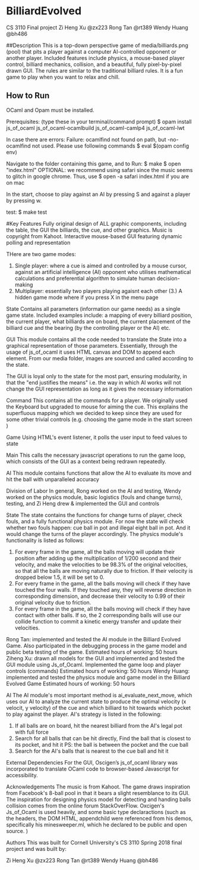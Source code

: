 # BilliardEvolved

CS 3110 Final project
Zi Heng Xu @zx223
Rong Tan @rt389
Wendy Huang @bh486

##Description
This is a top-down perspective game of media/billiards.png (pool) that pits a player against a computer AI-controlled opponent or another player. Included features include physics, a mouse-based player control, billiard mechanics, collision, and a beautiful, fully pixel-by-pixel drawn GUI. The rules are
similar to the traditional billiard rules. It is a fun game to play when
you want to relax and chill.

## How to Run
OCaml and Opam must be installed.

Prerequisites: (type these in your terminal/command prompt)
$ opam install js_of_ocaml js_of_ocaml-ocamlbuild js_of_ocaml-camlp4 js_of_ocaml-lwt

In case there are errors: Failure: ocamlfind not found on path, but -no-ocamlfind not used. Please use following commands
$ eval $(opam config env)

Navigate to the folder containing this game, and to Run:
$ make
$ open "index.html"
OPTIONAL: we recommend using safari since the music seems to glitch in
google chrome. Thus, use
            $ open -a safari index.html
if you are on mac

In the start, choose to play against an AI by pressing S and against a player
by pressing w.

test:
$ make test

#Key Features
Fully original design of ALL graphic components, including the table, the GUI the billiards, the cue, and other graphics.
Music is copyright from Kahoot.
Interactive mouse-based GUI featuring dynamic polling and representation

THere are two game modes:
1. Single player: where a cue is aimed and controlled
by a mouse cursor, against an artificial intelligence (AI) opponent who
utilises mathematical calculations and preferential algorithm to simulate human
decision-making
2. Multiplayer: essentially two players playing agaisnt each other
(3.) A hidden game mode where if you press X in the menu page


State
Contains all parameters (information our game needs) as a single game
state. Included examples include: a mapping of every billiard position, the
current player, what billiards are on board, the current placement of
the billiard cue and the bearing (by the controlling player or the AI) etc.

GUI
This module contains all the code needed to translate the State into a
graphical representation of those parameters. Essentially, through the usage
of js_of_ocaml it uses HTML canvas and DOM to append each element. From
our media folder, images are sourced and called according to the state.

The GUI is loyal only to the state for the most part, ensuring modularity, in
that the "end justifies the means" i.e. the way in which AI works will not
change the GUI representation as long as it gives the necessary information

Command
This contains all the commands for a player. We originally used the Keyboard
but upgraded to mouse for aiming the cue. This explains the superfluous
mapping which we decided to keep since they are used for some other
trivial controls (e.g. choosing the game mode in the start screen )

Game
Using HTML's event listener, it polls the user input to feed values to state

Main
This calls the necessary javascript operations to run the game loop, which
consists of the GUI as a context being redrawn repeatedly.

AI
This module contains functions that allow the AI to evaluate its move and hit the ball with unparalleled accuracy

Division of Labor
In general, Rong worked on the AI and testing, Wendy worked on the physics module, basic logistics (fouls and change turns), testing, and Zi Heng drew & implemented the GUI and controls

State
The state contains the functions for change turns of player, check fouls, and a fully functional physics module. For now the state will check whether two fouls happen: cue ball in pot and illegal eight ball in pot. And it would change the turns of the player accordingly. 
The physics module's functionality is listed as follows:
1. For every frame in the game, all the balls moving will update their position after adding up the multiplication of 1/200 second and their velocity, and make the velocities to be 98.3% of the original velocities, so that all the balls are moving naturally due to friction. If their velocity is dropped below 1.5, it will be set to 0.  
2. For every frame in the game, all the balls moving will check if they have touched the four walls. If they touched any, they will reverse direction in corresponding dimension, and decrease their velocity to 0.99 of their original velocity due to friction.
3. For every frame in the game, all the balls moving will check if they have contact with other balls. If so, the 2 corresponding balls will use our collide function to commit a kinetic energy transfer and update their velocities.  

Rong Tan: implemented and tested the AI module in the Billiard Evolved Game. Also participated in the debugging process in the game model and public beta testing of the game.
Estimated hours of working: 50 hours
Ziheng Xu: drawn all models for the GUI and implemented and tested the GUI module using Js_of_Ocaml. Implemented the game loop and player controls (commands)
Estimated hours of working: 50 hours
Wendy Huang: implemented and tested the physics module and game model in the Billiard Evolved Game
Estimated hours of working: 50 hours


AI
The AI module's most important method is ai_evaluate_next_move, which uses our AI to analyze the current state to produce the optimal velocity (x velocit, y velocity) of the cue and which billiard to hit towards which pocket to play against the player.
AI's strategy is listed in the following:
   1. If all balls are on board, hit the nearest billiard from the AI's
      legal pot with full force
   2. Search for all balls that can be hit directly,
      Find the ball that is closest to its pocket, and hit it
      PS: the ball is between the pocket and the cue ball
   3. Search for the AI's balls that is nearest to the cue ball and hit it

External Dependencies
For the GUI, Oscigen’s js_of_ocaml library was incorporated to translate OCaml code to browser-based Javascript for accessibility.

Acknowledgements
The music is from Kahoot.
The game draws inspiration from Facebook's 8-ball pool in that it bears a
slight resemblance to its GUI.
The inspiration for designing physics model for detecting and handing balls collision comes from the online forum StackOverFlow.
Oxcigen's Js_of_Ocaml is used heavily, and some basic type declaractions (such
  as the headers, the DOM HTML, appendchild were referenced from his
  demos, specifically his minesweeper.ml, which he declared to be public
  and open source. )

Authors
This was built for Cornell University's CS 3110 Spring 2018 final project and was built by:

Zi Heng Xu @zx223
Rong Tan @rt389
Wendy Huang @bh486
